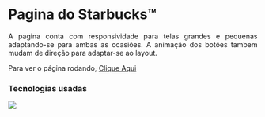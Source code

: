 <h1>
  Pagina do Starbucks™
</h1>
<p align="justify">
   A pagina conta com responsividade
   para telas grandes e pequenas adaptando-se 
   para ambas as ocasiões. A animação dos botões 
   tambem mudam de direção para adaptar-se
   ao layout.
</p>
<p>
   Para ver o página rodando, 
   <a href="starbucks-page-qfipqdzz9-danillos-projects-44f110c5.vercel.app">Clique Aqui</a>
</p>
<h3>
   Tecnologias usadas
</h3>
<img src="https://skills.thijs.gg/icons?i=html,css,js">
